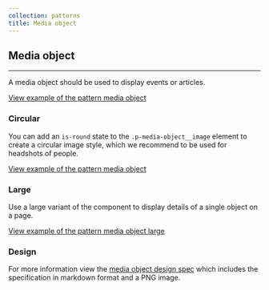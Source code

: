 ```yaml
---
collection: patterns
title: Media object
---
```


## Media object

<hr>

A media object should be used to display events or articles.

<a href="https://vanilla-framework.github.io/vanilla-framework/examples/patterns/media-object/media-object/"
  class="js-example">
View example of the pattern media object
</a>

### Circular

You can add an `is-round` state to the `.p-media-object__image` element to create a circular image style, which we recommend to be used for headshots of people.

<a href="https://vanilla-framework.github.io/vanilla-framework/examples/patterns/media-object/media-object-circ-img/"
  class="js-example">
View example of the pattern media object
</a>

### Large

Use a large variant of the component to display details of a single object on a page.

<a href="https://vanilla-framework.github.io/vanilla-framework/examples/patterns/media-object/media-object-large/"
  class="js-example">
View example of the pattern media object large
</a>

### Design

For more information view the [media object design spec](https://github.com/ubuntudesign/vanilla-design/tree/master/Media%20object) which includes the specification in markdown format and a PNG image.
